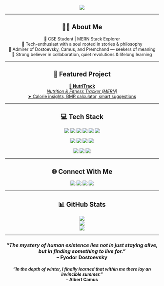 <p align="center">
  <img src="https://readme-typing-svg.herokuapp.com?center=true&lines=Hi+I'm+Rajshri+Patil;Aspiring+Full-Stack+Developer;Deep+Thinker+🧠;Lover+of+Tech+and+Timeless+Truths" />
</p>

---

<h2 align="center">👩‍💻 About Me</h2>

<p align="center">
🚀 CSE Student | MERN Stack Explorer<br>
💬 Tech-enthusiast with a soul rooted in stories & philosophy<br>
📖 Admirer of Dostoevsky, Camus, and Premchand — seekers of meaning<br>
🤝 Strong believer in collaboration, quiet revolutions & lifelong learning
</p>

---

<h2 align="center">📌 Featured Project</h2>

<p align="center">
  <a href="https://github.com/Rajshri9579/NutriTrack">
    <strong>🔹 NutriTrack</strong><br>
    <em>Nutrition & Fitness Tracker (MERN)</em><br>
    ➤ Calorie insights, BMR calculator, smart suggestions
  </a>
</p>

---

<h2 align="center">💻 Tech Stack</h2>

<p align="center">
  <img src="https://img.shields.io/badge/C-00599C?style=flat&logo=c&logoColor=white"/>
  <img src="https://img.shields.io/badge/Go-00ADD8?style=flat&logo=go&logoColor=white"/>
  <img src="https://img.shields.io/badge/Python-3776AB?style=flat&logo=python&logoColor=white"/>
  <img src="https://img.shields.io/badge/JavaScript-F7DF1E?style=flat&logo=javascript&logoColor=black"/>
  <img src="https://img.shields.io/badge/HTML5-E34F26?style=flat&logo=html5&logoColor=white"/>
  <img src="https://img.shields.io/badge/CSS3-1572B6?style=flat&logo=css3&logoColor=white"/>
</p>

<p align="center">
  <img src="https://img.shields.io/badge/React-20232A?style=flat&logo=react&logoColor=61DAFB"/>
  <img src="https://img.shields.io/badge/Express.js-404D59?style=flat&logo=express&logoColor=white"/>
  <img src="https://img.shields.io/badge/MongoDB-4EA94B?style=flat&logo=mongodb&logoColor=white"/>
  <img src="https://img.shields.io/badge/SQLite-003B57?style=flat&logo=sqlite&logoColor=white"/>
</p>

<p align="center">
  <img src="https://img.shields.io/badge/Git-F05033?style=flat&logo=git&logoColor=white"/>
  <img src="https://img.shields.io/badge/GitHub-181717?style=flat&logo=github&logoColor=white"/>
  <img src="https://img.shields.io/badge/Postman-FF6C37?style=flat&logo=postman&logoColor=white"/>
</p>

---

<h2 align="center">🌐 Connect With Me</h2>

<p align="center">
  <a href="https://discord.gg/rajshripatil"><img src="https://img.shields.io/badge/Discord-7289DA?style=flat&logo=discord&logoColor=white"/></a>
  <a href="https://instagram.com/rajshri097"><img src="https://img.shields.io/badge/Instagram-E4405F?style=flat&logo=instagram&logoColor=white"/></a>
  <a href="https://x.com/rajshri0987"><img src="https://img.shields.io/badge/X-000000?style=flat&logo=X&logoColor=white"/></a>
  <a href="mailto:rajshripatil19022006@gmail.com"><img src="https://img.shields.io/badge/Email-D14836?style=flat&logo=gmail&logoColor=white"/></a>
</p>

---

<h2 align="center">📊 GitHub Stats</h2>

<p align="center">
  <img src="https://github-readme-stats.vercel.app/api?username=Rajshri9579&theme=dark&hide_border=false&include_all_commits=true&count_private=true" /><br/>
  <img src="https://nirzak-streak-stats.vercel.app/?user=Rajshri9579&theme=dark&hide_border=false" /><br/>
  <img src="https://github-readme-stats.vercel.app/api/top-langs/?username=Rajshri9579&theme=dark&hide_border=false&layout=compact"/>
</p>

---

<h3 align="center"><em>“The mystery of human existence lies not in just staying alive, but in finding something to live for.”</em><br>– Fyodor Dostoevsky</h3>

<h4 align="center"><em>“In the depth of winter, I finally learned that within me there lay an invincible summer.”</em><br>– Albert Camus</h4>
